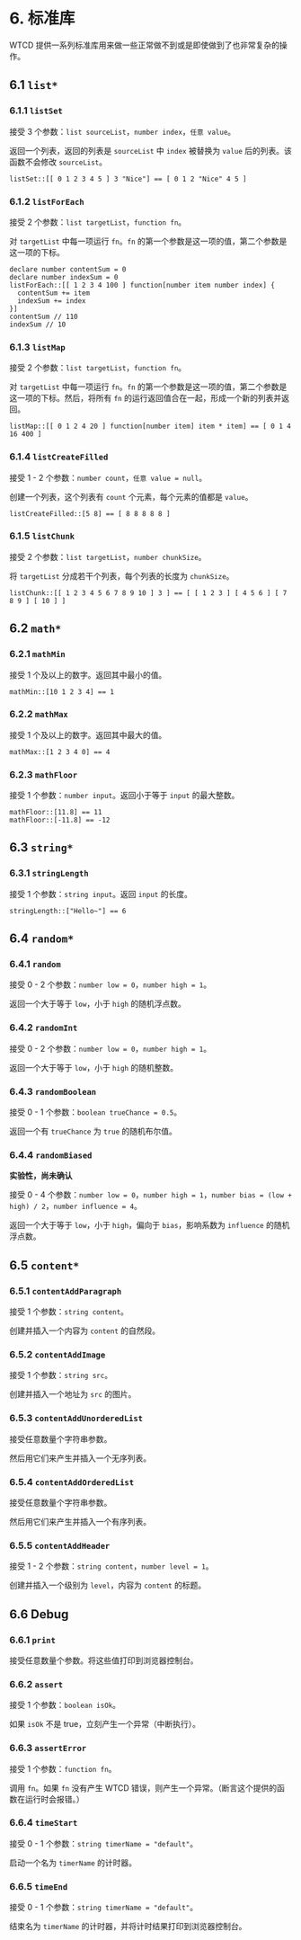 # 6. 标准库
WTCD 提供一系列标准库用来做一些正常做不到或是即使做到了也非常复杂的操作。

## 6.1 `list*`
### 6.1.1 `listSet`
接受 3 个参数：`list sourceList`，`number index`，`任意 value`。

返回一个列表，返回的列表是 `sourceList` 中 `index` 被替换为 `value` 后的列表。该函数不会修改 `sourceList`。

```wtcd
listSet::[[ 0 1 2 3 4 5 ] 3 "Nice"] == [ 0 1 2 "Nice" 4 5 ]
```

### 6.1.2 `listForEach`
接受 2 个参数：`list targetList`，`function fn`。

对 `targetList` 中每一项运行 `fn`。`fn` 的第一个参数是这一项的值，第二个参数是这一项的下标。

```wtcd
declare number contentSum = 0
declare number indexSum = 0
listForEach::[[ 1 2 3 4 100 ] function[number item number index] {
  contentSum += item
  indexSum += index
}]
contentSum // 110
indexSum // 10
```

### 6.1.3 `listMap`
接受 2 个参数：`list targetList`，`function fn`。

对 `targetList` 中每一项运行 `fn`。`fn` 的第一个参数是这一项的值，第二个参数是这一项的下标。然后，将所有 `fn` 的运行返回值合在一起，形成一个新的列表并返回。

```wtcd
listMap::[[ 0 1 2 4 20 ] function[number item] item * item] == [ 0 1 4 16 400 ]
```

### 6.1.4 `listCreateFilled`
接受 1 - 2 个参数：`number count`，`任意 value = null`。

创建一个列表，这个列表有 `count` 个元素，每个元素的值都是 `value`。

```wtcd
listCreateFilled::[5 8] == [ 8 8 8 8 8 ]
```

### 6.1.5 `listChunk`
接受 2 个参数：`list targetList`，`number chunkSize`。

将 `targetList` 分成若干个列表，每个列表的长度为 `chunkSize`。

```wtcd
listChunk::[[ 1 2 3 4 5 6 7 8 9 10 ] 3 ] == [ [ 1 2 3 ] [ 4 5 6 ] [ 7 8 9 ] [ 10 ] ]
```

## 6.2 `math*`
### 6.2.1 `mathMin`
接受 1 个及以上的数字。返回其中最小的值。

```wtcd
mathMin::[10 1 2 3 4] == 1
```

### 6.2.2 `mathMax`
接受 1 个及以上的数字。返回其中最大的值。

```wtcd
mathMax::[1 2 3 4 0] == 4
```

### 6.2.3 `mathFloor`
接受 1 个参数：`number input`。返回小于等于 `input` 的最大整数。

```wtcd
mathFloor::[11.8] == 11
mathFloor::[-11.8] == -12
```

## 6.3 `string*`
### 6.3.1 `stringLength`
接受 1 个参数：`string input`。返回 `input` 的长度。

```wtcd
stringLength::["Hello~"] == 6
```

## 6.4 `random*`
### 6.4.1 `random`
接受 0 - 2 个参数：`number low = 0`，`number high = 1`。

返回一个大于等于 `low`，小于 `high` 的随机浮点数。

### 6.4.2 `randomInt`
接受 0 - 2 个参数：`number low = 0`，`number high = 1`。

返回一个大于等于 `low`，小于 `high` 的随机整数。

### 6.4.3 `randomBoolean`
接受 0 - 1 个参数：`boolean trueChance = 0.5`。

返回一个有 `trueChance` 为 `true` 的随机布尔值。

### 6.4.4 `randomBiased`
**实验性，尚未确认**

接受 0 - 4 个参数：`number low = 0`，`number high = 1`，`number bias = (low + high) / 2`，`number influence = 4`。

返回一个大于等于 `low`，小于 `high`，偏向于 `bias`，影响系数为 `influence` 的随机浮点数。

## 6.5 `content*`
### 6.5.1 `contentAddParagraph`
接受 1 个参数：`string content`。

创建并插入一个内容为 `content` 的自然段。

### 6.5.2 `contentAddImage`
接受 1 个参数：`string src`。

创建并插入一个地址为 `src` 的图片。

### 6.5.3 `contentAddUnorderedList`
接受任意数量个字符串参数。

然后用它们来产生并插入一个无序列表。

### 6.5.4 `contentAddOrderedList`
接受任意数量个字符串参数。

然后用它们来产生并插入一个有序列表。

### 6.5.5 `contentAddHeader`
接受 1 - 2 个参数：`string content`，`number level = 1`。

创建并插入一个级别为 `level`，内容为 `content` 的标题。

## 6.6 Debug
### 6.6.1 `print`
接受任意数量个参数。将这些值打印到浏览器控制台。

### 6.6.2 `assert`
接受 1 个参数：`boolean isOk`。

如果 `isOk` 不是 true，立刻产生一个异常（中断执行）。

### 6.6.3 `assertError`
接受 1 个参数：`function fn`。

调用 `fn`。如果 `fn` 没有产生 WTCD 错误，则产生一个异常。（断言这个提供的函数在运行时会报错。）

### 6.6.4 `timeStart`
接受 0 - 1 个参数：`string timerName = "default"`。

启动一个名为 `timerName` 的计时器。

### 6.6.5 `timeEnd`
接受 0 - 1 个参数：`string timerName = "default"`。

结束名为 `timerName` 的计时器，并将计时结果打印到浏览器控制台。